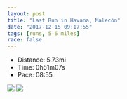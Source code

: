 ```yaml
---
layout: post
title: "Last Run in Havana, Malecón"
date: "2017-12-15 09:17:55"
tags: [runs, 5-6 miles]
race: false
---
```

<ul>
 <li>Distance: 5.73mi</li>
 <li>Time: 0h51m07s</li>
 <li>Pace: 08:55</li>
</ul>

<img src='https://maps.googleapis.com/maps/api/staticmap?maptype=roadmap&path=enc:agflCpbsuNyAqOsK`A{\zj@kEzObMzKzMpZlBx[CxVuGxUb@lCgBrCxNnTrOwL@uCh\_ALuDhIYYaCvBsBaBee@vBy@MoI}AcWsCsBSsOnBkFgI}SuKl@uAiPgCUoAwJwFw@&key=AIzaSyC1MId7bFpkLXNAaYhBSTb8jLyiSqzbDtM&size=800x800&markers=color:yellow|label:S|23.13857,-82.35065&markers=color:green|label:F|23.138450000000006,-82.35141999999996'>

<img src='https://dgtzuqphqg23d.cloudfront.net/p9gu8ICCuQQGPCgY03c9fz_ayYxAZLzSDBHF3Qt2KuA-576x768.jpg'>
